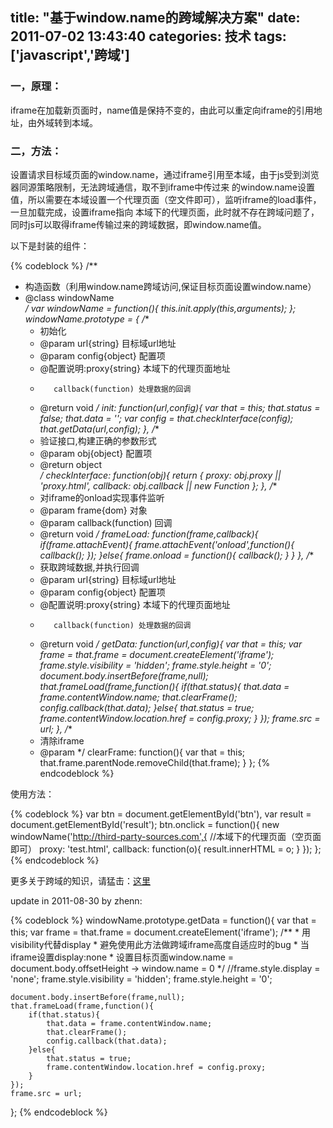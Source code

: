 title: "基于window.name的跨域解决方案"
date: 2011-07-02 13:43:40
categories: 技术
tags: ['javascript','跨域']
---

### 一，原理：
iframe在加载新页面时，name值是保持不变的，由此可以重定向iframe的引用地址，由外域转到本域。

### 二，方法：
设置请求目标域页面的window.name，通过iframe引用至本域，由于js受到浏览器同源策略限制，无法跨域通信，取不到iframe中传过来 的window.name设置值，所以需要在本域设置一个代理页面（空文件即可），监听iframe的load事件，一旦加载完成，设置iframe指向 本域下的代理页面，此时就不存在跨域问题了，同时js可以取得iframe传输过来的跨域数据，即window.name值。

以下是封装的组件：

<!--more-->

{% codeblock %}
/**
 * 构造函数（利用window.name跨域访问,保证目标页面设置window.name）
 * @class windowName    
 */
var windowName = function(){
    this.init.apply(this,arguments);
};
windowName.prototype = {
    /**
     * 初始化
     * @param url{string} 目标域url地址
     * @param config{object} 配置项
     * @配置说明:proxy{string} 本域下的代理页面地址   
     *        callback(function) 处理数据的回调
     * @return void
     */
    init: function(url,config){
        var that = this;
        that.status = false;
        that.data = '';
        var config = that.checkInterface(config);
        that.getData(url,config);
    },
    /**
     * 验证接口,构建正确的参数形式
     * @param obj{object} 配置项 
     * @return object   
     */
    checkInterface: function(obj){
        return {
            proxy: obj.proxy || 'proxy.html',
            callback: obj.callback || new Function
        };
    },
    /**
     * 对iframe的onload实现事件监听
     * @param frame{dom} 对象
     * @param callback(function) 回调
     * @return void
     */
    frameLoad: function(frame,callback){
        if(frame.attachEvent){
            frame.attachEvent('onload',function(){
                callback();
            });
        }else{
            frame.onload = function(){
                callback();
            }
        }
    },
    /**
     * 获取跨域数据,并执行回调
     * @param url{string} 目标域url地址
     * @param config{object} 配置项
     * @配置说明:proxy{string} 本域下的代理页面地址
     *        callback(function) 处理数据的回调
     * @return void
     */
    getData: function(url,config){
        var that = this;
        var frame = that.frame = document.createElement('iframe');
        frame.style.visibility = 'hidden';
                frame.style.height = '0';
        document.body.insertBefore(frame,null);
        that.frameLoad(frame,function(){
            if(that.status){
                that.data = frame.contentWindow.name;
                that.clearFrame();
                config.callback(that.data);
            }else{
                that.status = true;
                frame.contentWindow.location.href = config.proxy;
            }
        });
        frame.src = url;
    },
    /**
     * 清除iframe
     * @param 
     */
    clearFrame: function(){
        var that = this;
        that.frame.parentNode.removeChild(that.frame);
    }
};
{% endcodeblock %}

使用方法：

{% codeblock %}
var btn = document.getElementById('btn'),
var result = document.getElementById('result');
btn.onclick = function(){
    new windowName('http://third-party-sources.com',{
        //本域下的代理页面（空页面即可）
        proxy: 'test.html',
        callback: function(o){
            result.innerHTML = o;
        }
    });
};
{% endcodeblock %}

更多关于跨域的知识，请猛击：[这里](http://research.microsoft.com/en-us/um/people/helenw/papers/subspace.pdf)

update in 2011-08-30 by zhenn:

{% codeblock %}
windowName.prototype.getData = function(){
    var that = this;
    var frame = that.frame = document.createElement('iframe');
    /**
     * 用visibility代替display
     * 避免使用此方法做跨域iframe高度自适应时的bug
     * 当iframe设置display:none
     * 设置目标页面window.name = document.body.offsetHeight -> window.name = 0
     */
    //frame.style.display = 'none';
    frame.style.visibility = 'hidden';
    frame.style.height = '0';
   
    document.body.insertBefore(frame,null);
    that.frameLoad(frame,function(){
        if(that.status){
            that.data = frame.contentWindow.name;
            that.clearFrame();
            config.callback(that.data);
        }else{
            that.status = true;
            frame.contentWindow.location.href = config.proxy;
        }
    });
    frame.src = url;    
};
{% endcodeblock %}


